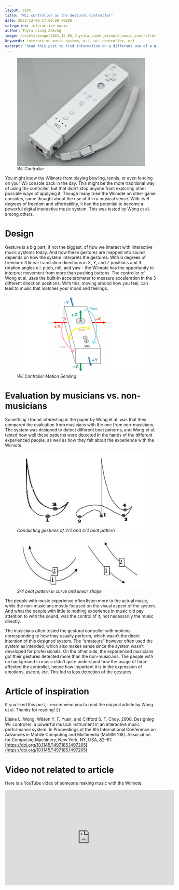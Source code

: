 ```yaml
---
layout: post
title: "Wii controller as the Gestural Controller"
date: 2022-12-06 17:00:00 +0200
categories: interactive-music
author: Thyra Liang Aakvåg
image: /assets/image/2022_12_06_thyrala_cover_wiimote_music_controller.jpg 
keywords: interactive-music-system, wii, wii-controller, mct
excerpt: "Read this post to find information on a different use of a Wiimote than playing games on your Wii console."
---
```


<figure>
    <img src="/assets/image/2022_12_06_thyrala_wiimote_first.jpg" 
    alt="Wii Controller" title="" align="center"/>
    <figcaption><i>Wii Controller</i></figcaption>
</figure>

You might know the Wiimote from playing bowling, tennis, or even fencing on your Wii console back in the day. This might be the more traditional way of using the controller, but that didn’t stop anyone from exploring other possible ways of applying it. Though many tried the Wiimote on other game consoles, some thought about the use of it in a musical sense. With its 6 degrees of freedom and affordability, it had the potential to become a powerful digital interactive music system. This was tested by Wong et al. among others.

# Design
Gesture is a big part, if not the biggest, of how we interact with interactive music systems today. And how these gestures are mapped into sound depends on how the system interprets the gestures. With 6 degrees of freedom: 3 linear translation directions in X, Y, and Z positions and 3 rotation angles e.i. pitch, roll, and yaw - the Wiimote has the opportunity to interpret movement from more than pushing buttons. The controller of Wong et al. uses the built-in accelerometer to measure acceleration in the 3 different direction positions. With this, moving around how you feel, can lead to music that matches your mood and feelings. 

<figure>
    <img src="/assets/image/2022_12_06_thyrala_wiimote_music_controller.jpg" alt="Wii Controller Motion Sensing" title="" align="center"/>
    <figcaption><i>Wii Controller Motion Sensing</i></figcaption>
</figure>

# Evaluation by musicians vs. non-musicians
Something I found interesting in the paper by Wong et al. was that they compared the evaluation from musicians with the one from non-musicians. The system was designed to detect different beat patterns, and Wong et al. tested how well these patterns were detected in the hands of the different experienced people, as well as how they felt about the experience with the Wiimote.

<figure>
    <img src="/assets/image/2022_12_06_thyrala_beat_pattern_wiimote.jpg" alt="Conducting gestures of 2/4 and 4/4 beat pattern" title="" align="center"/>
    <figcaption><i>Conducting gestures of 2/4 and 4/4 beat pattern</i></figcaption>
</figure>

<figure>
    <img src="/assets/image/2022_12_06_thyrala_curve_line_wiimote.jpg" alt="2/4 beat pattern in curve and linear shape" title="" align="center"/>
    <figcaption><i>2/4 beat pattern in curve and linear shape</i></figcaption>
</figure>

The people with music experience often listen more to the actual music, while the non-musicians mostly focused on the visual aspect of the system. And what the people with little to nothing experience in music did pay attention to with the sound, was the control of it, not necessarily the music directly. 

The musicians often tested the gestural controller with motions corresponding to how they usually perform, which wasn’t the direct intention of this designed system. The “amateurs” however often used the system as intended, which also makes sense since the system wasn’t developed for professionals. On the other side, the experienced musicians got their gestures detected more than the non-musicians. The people with no background in music didn’t quite understand how the usage of force affected the controller, hence how important it is in the expression of emotions, ascent, etc. This led to less detection of the gestures.

# Article of inspiration
If you liked this post, I recommend you to read the original article by Wong et al. Thanks for reading! :))

Elaine L. Wong, Wilson Y. F. Yuen, and Clifford S. T. Choy. 2008. Designing Wii controller: a powerful musical instrument in an interactive music performance system. In Proceedings of the 6th International Conference on Advances in Mobile Computing and Multimedia (MoMM '08). Association for Computing Machinery, New York, NY, USA, 82–87. [https://doi.org/10.1145/1497185.1497205](https://doi.org/10.1145/1497185.1497205)

# Video not related to article
Here is a YouTube video of someone making music with the Wiimote.

<iframe 
    width="560" height="315" 
    src="https://www.youtube.com/embed/YU2lYohgUnI" 
    title="YouTube video player" 
    frameborder="0" 
    allow="accelerometer; autoplay; clipboard-write; encrypted-media; gyroscope; picture-in-picture" 
    allowfullscreen
    >
</iframe>